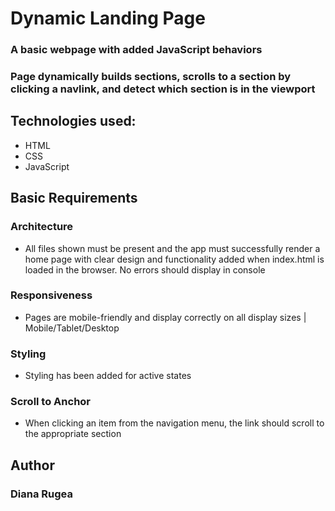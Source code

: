# Dynamic Landing Page
### A basic webpage with added JavaScript behaviors
### Page dynamically builds sections, scrolls to a section by clicking a navlink, and detect which section is in the viewport

## Technologies used:
* HTML
* CSS 
* JavaScript

## Basic Requirements

### Architecture

* All files shown must be present and the app must successfully render a home page with clear design and functionality added when index.html is loaded in the browser. No errors should display in console

### Responsiveness
* Pages are mobile-friendly and display correctly on all display sizes | Mobile/Tablet/Desktop

### Styling
* Styling has been added for active states

### Scroll to Anchor
* When clicking an item from the navigation menu, the link should scroll to the appropriate section

## Author
### Diana Rugea







